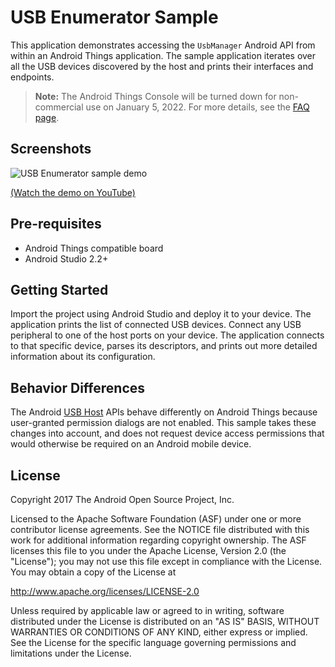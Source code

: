 # USB Enumerator Sample

This application demonstrates accessing the `UsbManager` Android API from within
an Android Things application. The sample application iterates over all the
USB devices discovered by the host and prints their interfaces and endpoints.

> **Note:** The Android Things Console will be turned down for non-commercial
> use on January 5, 2022. For more details, see the
> [FAQ page](https://developer.android.com/things/faq).

## Screenshots

![USB Enumerator sample demo][demo-gif]

[(Watch the demo on YouTube)][demo-yt]

## Pre-requisites

- Android Things compatible board
- Android Studio 2.2+

## Getting Started

Import the project using Android Studio and deploy it to your device. The
application prints the list of connected USB devices. Connect any USB peripheral
to one of the host ports on your device. The application connects to that
specific device, parses its descriptors, and prints out more detailed information
about its configuration.

## Behavior Differences

The Android [USB Host](https://developer.android.com/guide/topics/connectivity/usb/host.html)
APIs behave differently on Android Things because user-granted permission dialogs
are not enabled. This sample takes these changes into account, and does not
request device access permissions that would otherwise be required on an Android
mobile device.

## License

Copyright 2017 The Android Open Source Project, Inc.

Licensed to the Apache Software Foundation (ASF) under one or more contributor
license agreements.  See the NOTICE file distributed with this work for
additional information regarding copyright ownership.  The ASF licenses this
file to you under the Apache License, Version 2.0 (the "License"); you may not
use this file except in compliance with the License.  You may obtain a copy of
the License at

  http://www.apache.org/licenses/LICENSE-2.0

Unless required by applicable law or agreed to in writing, software
distributed under the License is distributed on an "AS IS" BASIS, WITHOUT
WARRANTIES OR CONDITIONS OF ANY KIND, either express or implied.  See the
License for the specific language governing permissions and limitations under
the License.

[demo-yt]: https://www.youtube.com/watch?v=5V3nDxJ7GUk&list=PLWz5rJ2EKKc-GjpNkFe9q3DhE2voJscDT&index=13
[demo-gif]: demo1.gif